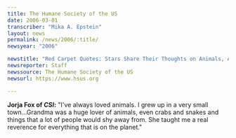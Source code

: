 ```yaml
---
title: The Humane Society of the US
date: 2006-03-01
transcriber: "Mika A. Epstein"
layout: news
permalink: /news/2006/:title/
newsyear: "2006"

newstitle: "Red Carpet Quotes: Stars Share Their Thoughts on Animals, Animal Protection, and the Genesis Awards"
newsreporter: Staff
newssource: The Humane Society of the US
newsurl: https://www.hsus.org

---
```


**Jorja Fox of *CSI*:** "I've always loved animals. I grew up in a very small town...Grandma was a huge lover of animals, even crabs and snakes and things that a lot of people would shy away from. She taught me a real reverence for everything that is on the planet."
